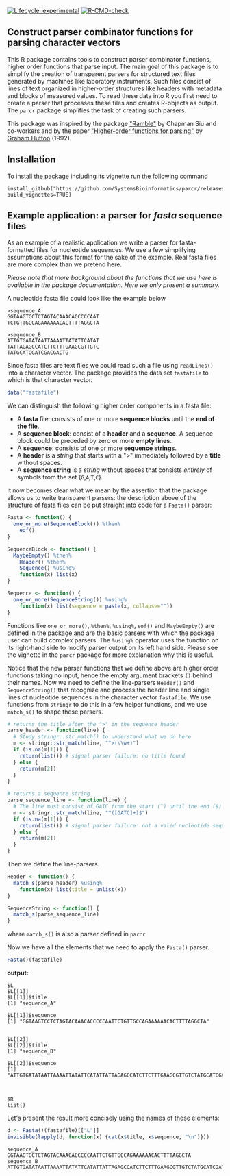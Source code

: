 <!-- badges: start -->
[![Lifecycle: experimental](https://img.shields.io/badge/lifecycle-experimental-orange.svg)](https://lifecycle.r-lib.org/articles/stages.html#experimental)
[![R-CMD-check](https://github.com/SystemsBioinformatics/parcr/actions/workflows/R-CMD-check.yaml/badge.svg)](https://github.com/SystemsBioinformatics/parcr/actions/workflows/R-CMD-check.yaml)
<!-- badges: end -->

## Construct parser combinator functions for parsing character vectors

This R package contains tools to construct parser combinator functions, higher 
order functions that parse input. The main goal of this package is to simplify
the creation of transparent parsers for structured text files generated by 
machines like laboratory instruments. Such files consist of lines of text 
organized in higher-order structures like headers with metadata and blocks of 
measured values. To read these data into R you first need to create a parser
that processes these files and creates R-objects as output. The `parcr` package
simplifies the task of creating such parsers.

This package was inspired by the package 
["Ramble"](https://github.com/chappers/Ramble) by Chapman Siu and co-workers 
and by the paper
["Higher-order functions for parsing"](https://doi.org/10.1017/S0956796800000411) 
by [Graham Hutton](https://orcid.org/0000-0001-9584-5150) (1992).

## Installation

To install the package including its vignette run the following command

```
install_github("https://github.com/SystemsBioinformatics/parcr/releases/latest", build_vignettes=TRUE)
```

## Example application: a parser for *fasta* sequence files

As an example of a realistic application we write a parser for 
fasta-formatted files for nucleotide sequences. We use a few simplifying 
assumptions about this format for the sake of the example. Real fasta files are
more complex than we pretend here.

*Please note that more background about the functions that we use here is 
available in the package documentation. Here we only present a summary.*

A nucleotide fasta file could look like the example below

```
>sequence_A
GGTAAGTCCTCTAGTACAAACACCCCCAAT
TCTGTTGCCAGAAAAAACACTTTTAGGCTA

>sequence_B
ATTGTGATATAATTAAAATTATATTCATAT
TATTAGAGCCATCTTCTTTGAAGCGTTGTC
TATGCATCGATCGACGACTG
```

Since fasta files are text files we could read such a file using `readLines()`
into a character vector. The package provides the data set `fastafile` to
which is that character vector.

```r
data("fastafile")
```

We can distinguish the following higher order components in a fasta file:
 
- A **fasta** file: consists of one or more **sequence blocks** until the 
  **end of the file**.
- A **sequence block**: consist of a **header** and a **sequence**. A 
  sequence block could be preceded by zero or more **empty lines**.
- A **sequence**: consists of one or more **sequence strings**.
- A **header** is a *string* that starts with a ">" immediately followed by
  a **title** without spaces.
- A **sequence string** is a *string* without spaces that consists *entirely* 
  of symbols from the set {`G`,`A`,`T`,`C`}.

It now becomes clear what we mean by the assertion that the package allows us
to write transparent parsers: the description above of the structure of fasta
files can be put straight into code for a `Fasta()` parser:

```r
Fasta <- function() {
  one_or_more(SequenceBlock()) %then%
    eof()
}

SequenceBlock <- function() {
  MaybeEmpty() %then% 
    Header() %then% 
    Sequence() %using%
    function(x) list(x)
}

Sequence <- function() {
  one_or_more(SequenceString()) %using% 
    function(x) list(sequence = paste(x, collapse=""))
}
```

Functions like `one_or_more()`, `%then%`, `%using%`, `eof()` and
`MaybeEmpty()` are defined in the package and are the basic parsers with
which the package user can build complex parsers. The `%using%` operator uses
the function on its right-hand side to modify parser output on its left hand 
side. Please see the vignette in the `parcr` package for more explanation why
this is useful.

Notice that the new parser functions that we define above are higher order 
functions taking no input, hence the empty argument brackets `()` behind their
names. Now we need to define the line-parsers `Header()` and `SequenceString()`
that recognize and process the header line and single lines of nucleotide 
sequences in the character vector `fastafile`. We use functions from
`stringr` to do this in a few helper functions, and we use `match_s()` to shape
these parsers.

```r
# returns the title after the ">" in the sequence header
parse_header <- function(line) {
  # Study stringr::str_match() to understand what we do here
  m <- stringr::str_match(line, "^>(\\w+)")
  if (is.na(m[1])) {
    return(list()) # signal parser failure: no title found
  } else {
    return(m[2])
  }
}

# returns a sequence string
parse_sequence_line <- function(line) {
  # The line must consist of GATC from the start (^) until the end ($)
  m <- stringr::str_match(line, "^([GATC]+)$")
  if (is.na(m[1])) {
    return(list()) # signal parser failure: not a valid nucleotide sequence string
  } else {
    return(m[2])
  }
}
```

Then we define the line-parsers.

```r
Header <- function() {
  match_s(parse_header) %using% 
    function(x) list(title = unlist(x))
}

SequenceString <- function() {
  match_s(parse_sequence_line)
}
```
where `match_s()` is also a parser defined in `parcr`.

Now we have all the elements that we need to apply the `Fasta()` parser.

```r
Fasta()(fastafile)
```

**output:**

```
$L
$L[[1]]
$L[[1]]$title
[1] "sequence_A"

$L[[1]]$sequence
[1] "GGTAAGTCCTCTAGTACAAACACCCCCAATTCTGTTGCCAGAAAAAACACTTTTAGGCTA"


$L[[2]]
$L[[2]]$title
[1] "sequence_B"

$L[[2]]$sequence
[1] "ATTGTGATATAATTAAAATTATATTCATATTATTAGAGCCATCTTCTTTGAAGCGTTGTCTATGCATCGATCGACGACTG"



$R
list()
```

Let's present the result more concisely using the names of these elements:

```r
d <- Fasta()(fastafile)[["L"]]
invisible(lapply(d, function(x) {cat(x$title, x$sequence, "\n")}))
```

```
sequence_A GGTAAGTCCTCTAGTACAAACACCCCCAATTCTGTTGCCAGAAAAAACACTTTTAGGCTA 
sequence_B ATTGTGATATAATTAAAATTATATTCATATTATTAGAGCCATCTTCTTTGAAGCGTTGTCTATGCATCGATCGACGACTG 
```

